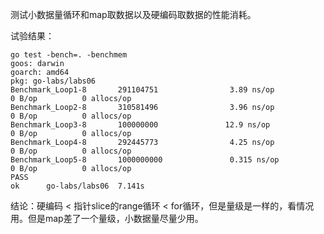 测试小数据量循环和map取数据以及硬编码取数据的性能消耗。

试验结果：

    go test -bench=. -benchmem
    goos: darwin
    goarch: amd64
    pkg: go-labs/labs06
    Benchmark_Loop1-8       291104751                3.89 ns/op            0 B/op          0 allocs/op
    Benchmark_Loop2-8       310581496                3.96 ns/op            0 B/op          0 allocs/op
    Benchmark_Loop3-8       100000000               12.9 ns/op             0 B/op          0 allocs/op
    Benchmark_Loop4-8       292445773                4.25 ns/op            0 B/op          0 allocs/op
    Benchmark_Loop5-8       1000000000               0.315 ns/op           0 B/op          0 allocs/op
    PASS
    ok      go-labs/labs06  7.141s


结论：硬编码 < 指针slice的range循环 < for循环，但是量级是一样的，看情况用。但是map差了一个量级，小数据量尽量少用。
